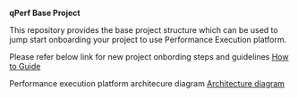 **qPerf Base Project**

This repository provides the base project structure which can be used to jump start onboarding your project to use Performance Execution platform.

Please refer below link for new project onbording steps and guidelines
[How to Guide](https://syscobt.atlassian.net/wiki/spaces/TQATeam/pages/1630275022/How+To+Onboard+your+performance+test+project+on+the+Sysco+performance+platform+qPerf "How to Guide")


Performance execution platform architecure diagram
[Architecture diagram](https://syscobt.atlassian.net/wiki/spaces/TQATeam/pages/962495544/On-demand+JMeter+Cluster+Creation+on+Amazon+EKS "Architecture diagram")

